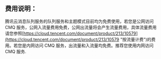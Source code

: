 ## 费用说明：

腾讯云消息队列服务的队列服务和主题模式目前均为免费使用，若您是公网访问 CMQ 服务，公网入流量费用免费，公网出流量将会产生流量费用，具体流量费用请您参照[https://cloud.tencent.com/document/product/213/10579](https://cloud.tencent.com/document/product/213/10579 "按流量计费")的费用。若您是内网访问 CMQ 服务，出流量和入流量均免费。推荐您使用内网访问 CMQ 服务.










